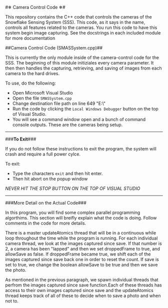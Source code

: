 #❄ Camera Control Code ❄#

This repository contains the C++ code that controls the cameras of the Snowflake Sensing System (SSS). This code, as it says in the name, controls all features related to the cameras. You run this code to have this system begin image capturing. See the docstrings in each included module for more documentation

##Camera Control Code (SMASSystem.cpp)##


This is currently the only module inside of the camera-control 
code for the SSS. The beginning of this module initiziales every 
camera parameter. It then then handles the capturing, retrieving, 
and saving of images from each camera to the hard drives. 

To use, do the following:

- Open Microsoft Visual Studio
- Open the file `SMASSystem.cpp`
- Change destination file path on line 649 "E:\\<foldernamehere>"
- Run the code by clicking the `Local Windows Debugger` button on the top of Visual Studio.
- You will see a command window open and a bunch of command console outputs. These are the cameras being setup.

---

###**To Exit**###

If you do not follow these instructions to exit the program, the system will crash and require a full power cylce.

To exit:

- Type the characters `exit` and then hit enter.
- Then hit abort on the popup window

*NEVER HIT THE STOP BUTTON ON THE TOP OF VISUAL STUDIO*

---

###More Detail on the Actual Code###

In this program, you will find some complex parallel programming 
algorthims. This section will breifly explain what the code is doing. 
Follow comments in the code for more details. 

There is a master updateAtomics thread that will be in a 
continuous while loop throughout the time while the program is running.
For each individual camera thread, we look at the images captured since save. If that number is 2, 
a camera has been "lapped" and then we set droppedFrame to true, and allowSave as false.
If droppedFrame became true, we shift each of the images captured since save back one in order to reset 
the count. If save is set to true, we change the boolean allowSave to be true and 
then we save the photo. 

As mentioned in the previous paragraph, we spawn individual threads that perfrom the 
images captured since save function.Each of these threads has access to their own images 
captured since save and the updateAtomics thread keeps track of all of these to decide when 
to save a photo and when not to. 
